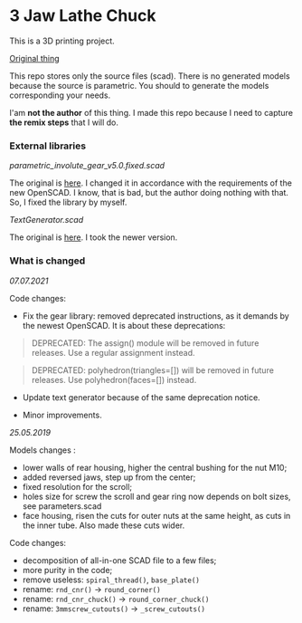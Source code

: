# 3 Jaw Lathe Chuck

This is a 3D printing project.

[Original thing](https://www.thingiverse.com/thing:624625)

This repo stores only the source files (scad). There is no generated models because the source is parametric. You should to generate the models corresponding your needs.

I'am **not the author** of this thing. I made this repo because I need to capture **the remix steps** that I will do.
     
### External libraries

_parametric_involute_gear_v5.0.fixed.scad_

The original is [here](http://www.thingiverse.com/thing:3575). I changed it in accordance with the requirements of the new OpenSCAD. I know, that is bad, but the author doing nothing with that. So, I fixed the library by myself.
      
_TextGenerator.scad_ 

The original is [here](https://www.thingiverse.com/thing:59817). I took the newer version.

### What is changed
   
_07.07.2021_
                   

Code changes: 
- Fix the gear library: removed deprecated instructions, as it demands by the newest OpenSCAD. It is about these deprecations:
> DEPRECATED: The assign() module will be removed in future releases. Use a regular assignment instead.

> DEPRECATED: polyhedron(triangles=[]) will be removed in future releases. Use polyhedron(faces=[]) instead.
                  
- Update text generator because of the same deprecation notice.

- Minor improvements.

_25.05.2019_

Models changes :
- lower walls of rear housing, higher the central bushing for the nut M10;
- added reversed jaws, step up from the center;
- fixed resolution for the scroll;
- holes size for screw the scroll and gear ring now depends on bolt sizes, see parameters.scad
- face housing, risen the cuts for outer nuts at the same height, as cuts in the inner tube. Also made these cuts wider.

Code changes:
- decomposition of all-in-one SCAD file to a few files;
- more purity in the code;
- remove useless: `spiral_thread()`, `base_plate()`
- rename: `rnd_cnr()` -> `round_corner()`
- rename: `rnd_cnr_chuck()` -> `round_corner_chuck()`
- rename: `3mmscrew_cutouts()` -> `_screw_cutouts()`
